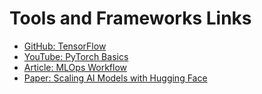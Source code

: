 # Tools and Frameworks Links
- [GitHub: TensorFlow](https://github.com/tensorflow/tensorflow)
- [YouTube: PyTorch Basics](https://youtu.be/GZ_tv0d4H2o)
- [Article: MLOps Workflow](https://mlops.community/articles/)
- [Paper: Scaling AI Models with Hugging Face](https://arxiv.org/pdf/2301.07832.pdf)
